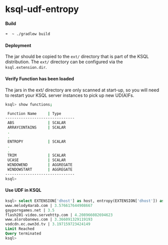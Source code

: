 # ksql-udf-entropy

#### Build
```bash
➜  ~ ./gradlew build
```

#### Deployment
The jar should be copied to the `ext/` directory that is part of the KSQL distribution. The `ext/` directory can be configured via the `ksql.extension.dir`.


#### Verify Function has been loaded 
The jars in the ext/ directory are only scanned at start-up, so you will need to restart your KSQL server instances to pick up new UD(A)Fs.

```bash
ksql> show functions;

 Function Name     | Type      
-------------------------------
 ABS               | SCALAR    
 ARRAYCONTAINS     | SCALAR    
 .
 .
 ENTROPY           | SCALAR    
 .
 .
 TRIM              | SCALAR    
 UCASE             | SCALAR    
 WINDOWEND         | AGGREGATE 
 WINDOWSTART       | AGGREGATE 
-------------------------------
ksql> 

```

#### Use UDF in KSQL
```sql
ksql> select EXTENSION['dhost'] as host, entropy(EXTENSION['dhost']) as entropy from KSTREAM_CEF_AVRO where EXTENSION['dhost'] is not null limit 5;
www.melody4arab.com | 3.576617644908667
gayporngames.net | 3.5
flash201-video.servehttp.com | 4.208966082694623
www.alorobanews.com | 3.366091329119193
vodcdn.ec.own3d.tv | 3.197159723424149
Limit Reached
Query terminated
ksql> 

```
